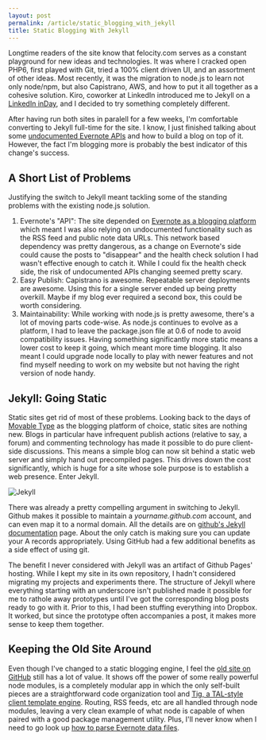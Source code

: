 ```yaml
---
layout: post
permalink: /article/static_blogging_with_jekyll
title: Static Blogging With Jekyll
---
```


Longtime readers of the site know that felocity.com serves as a constant playground for new ideas and technologies. It was where I cracked open PHP6, first played with Git, tried a 100% client driven UI, and an assortment of other ideas. Most recently, it was the migration to node.js to learn not only node/npm, but also Capistrano, AWS, and how to put it all together as a cohesive solution. Kiro, coworker at LinkedIn introduced me to Jekyll on a [LinkedIn inDay](http://www.youtube.com/watch?v=9Ny_jFV4dTk), and I decided to try something completely different.

After having run both sites in paralell for a few weeks, I'm comfortable converting to Jekyll full-time for the site. I know, I just finished talking about some [undocumented Evernote APIs](/article/evernote_as_a_blogging_engine) and how to build a blog on top of it. However, the fact I'm blogging more is probably the best indicator of this change's success.

A Short List of Problems
------------------------
Justifying the switch to Jekyll meant tackling some of the standing problems with the existing node.js solution.

1. Evernote's "API": The site depended on [Evernote as a blogging platform](/article/evernote_as_a_blogging_engine) which meant I was also relying on undocumented functionality such as the RSS feed and public note data URLs. This network based dependency was pretty dangerous, as a change on Evernote's side could cause the posts to "disappear" and the health check solution I had wasn't effective enough to catch it. While I could fix the health check side, the risk of undocumented APIs changing seemed pretty scary.
2. Easy Publish: Capistrano is awesome. Repeatable server deployments are awesome. Using this for a single server ended up being pretty overkill. Maybe if my blog ever required a second box, this could be worth considering.
3. Maintainability: While working with node.js is pretty awesome, there's a lot of moving parts code-wise. As node.js continues to evolve as a platform, I had to leave the package.json file at 0.6 of node to avoid compatibility issues. Having something significantly more static means a lower cost to keep it going, which meant more time blogging. It also meant I could upgrade node locally to play with newer features and not find myself needing to work on my website but not having the right version of node handy.

Jekyll: Going Static
--------------------
Static sites get rid of most of these problems. Looking back to the days of [Movable Type](http://www.movabletype.com/) as the blogging platform of choice, static sites are nothing new. Blogs in particular have infrequent publish actions (relative to say, a forum) and commenting technology has made it possible to do pure client-side discussions. This means a simple blog can now sit behind a static web server and simply hand out precompiled pages. This drives down the cost significantly, which is huge for a site whose sole purpose is to establish a web presence. Enter Jekyll.

![Jekyll](https://lh5.googleusercontent.com/-k16JSQqUOTs/UH-KwzB8MgI/AAAAAAAAICI/2mF-6qzvex4/s200/jekyll.png)

There was already a pretty compelling argument in switching to Jekyll. Github makes it possible to maintain a _yourname.github.com_ account, and can even map it to a normal domain. All the details are on [github's Jekyll documentation](https://help.github.com/categories/20/articles) page. About the only catch is making sure you can update your A records appropriately. Using GitHub had a few additional benefits as a side effect of using git.

The benefit I never considered with Jekyll was an artifact of Github Pages' hosting. While I kept my site in its own repository, I hadn't considered migrating my projects and experiments there. The structure of Jekyll where everything starting with an underscore isn't published made it possible for me to rathole away prototypes until I've got the corresponding blog posts ready to go with it. Prior to this, I had been stuffing everything into Dropbox. It worked, but since the prototype often accompanies a post, it makes more sense to keep them together.

Keeping the Old Site Around
---------------------------
Even though I've changed to a static blogging engine, I feel the [old site on GitHub](https://github.com/jakobo/felocity-exp) still has a lot of value. It shows off the power of some really powerful node modules, is a completely modular app in which the only self-built pieces are a straightforward code organization tool and [Tig, a TAL-style client template engine](https://github.com/jakobo/tig). Routing, RSS feeds, etc are all handled through node modules, leaving a very clean example of what node is capable of when paired with a good package management utility. Plus, I'll never know when I need to go look up [how to parse Evernote data files](https://github.com/Jakobo/felocity-exp/blob/master/src/models/posts.coffee).